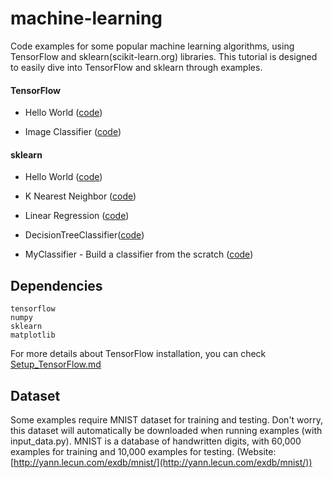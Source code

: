 # machine-learning

Code examples for some popular machine learning algorithms, using TensorFlow and sklearn(scikit-learn.org) libraries. This tutorial is designed to easily dive into TensorFlow and sklearn through examples.


#### TensorFlow
- Hello World ([code](https://github.com/mohamedsahadkp/machine-learning/blob/master/tensorflow/tensorflow-hello-world.py))

- Image Classifier ([code](https://github.com/mohamedsahadkp/machine-learning/blob/master/tensorflow/tensorflow-image-classifier.py))

#### sklearn
- Hello World ([code](https://github.com/mohamedsahadkp/machine-learning/blob/master/scikit-learn/machine-learning-hello-world.py))

- K Nearest Neighbor ([code](https://github.com/mohamedsahadkp/machine-learning/blob/master/scikit-learn/k-neighbors-classifier.py))

- Linear Regression ([code](https://github.com/mohamedsahadkp/machine-learning/blob/master/scikit-learn/linear-regression.py))

- DecisionTreeClassifier([code](https://github.com/mohamedsahadkp/machine-learning/blob/master/scikit-learn/decision-tree-classifier.py))

- MyClassifier - Build a classifier from the scratch ([code](https://github.com/mohamedsahadkp/machine-learning/blob/master/scikit-learn/my-classifier.py))

## Dependencies
```
tensorflow
numpy
sklearn
matplotlib
```
For more details about TensorFlow installation, you can check [Setup_TensorFlow.md](https://github.com/aymericdamien/TensorFlow-Examples/blob/master/Setup_TensorFlow.md)

## Dataset
Some examples require MNIST dataset for training and testing. Don't worry, this dataset will automatically be downloaded when running examples (with input_data.py).
MNIST is a database of handwritten digits, with 60,000 examples for training and 10,000 examples for testing. (Website: [http://yann.lecun.com/exdb/mnist/](http://yann.lecun.com/exdb/mnist/))
